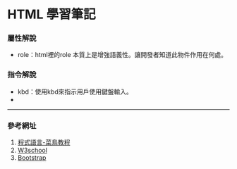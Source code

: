 # HTML 學習筆記

### 屬性解說
- role：html裡的role 本質上是增強語義性。讓開發者知道此物件作用在何處。

### 指令解說
- kbd：使用kbd來指示用戶使用鍵盤輸入。
- 

<hr>

### 參考網址
1. [程式語言-菜鳥教程](https://www.runoob.com/html/html5-canvas.html)<br>
2. [W3school](https://www.w3schools.com)<br>
3. [Bootstrap](https://getbootstrap.com/docs/4.4/layout/overview/)<br>